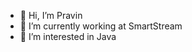- 👋 Hi, I’m Pravin
- 🌱 I’m currently working at SmartStream
- 👀 I’m interested in Java


<!---
ipravinpawar/ipravinpawar is a ✨ special ✨ repository because its `README.md` (this file) appears on your GitHub profile.
You can click the Preview link to take a look at your changes.
--->
